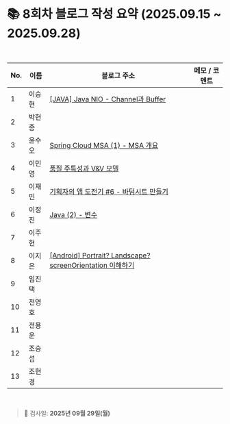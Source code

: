 # 📚 8회차 블로그 작성 요약 (2025.09.15 ~ 2025.09.28)

<br>

| No. | 이름  | 블로그 주소                                                                                                  | 메모 / 코멘트 |
|-----|-----|---------------------------------------------------------------------------------------------------------|----------|
| 1   | 이승현 | [[JAVA] Java NIO - Channel과 Buffer](https://ssddo-story.tistory.com/71)                                 |          |
| 2   | 박현종 |                                                                                                         |          |
| 3   | 윤수오 | [Spring Cloud MSA (1) - MSA 개요](https://velog.io/@dbstndh12/Spring-Cloud-MSA-1.-MSA-%EA%B0%9C%EC%9A%94) |          |
| 4   | 이민영 | [품질 주특성과 V&V 모델](https://stylish-minyoung.tistory.com/216)                                              |          |
| 5   | 이재민 | [기획자의 앱 도전기 #6 - 바텀시트 만들기](https://jam-scribble.tistory.com/46)                                                                                                           |          |
| 6   | 이정진 | [Java (2) - 변수](https://freshdev.tistory.com/71)                                                        |          |
| 7   | 이주현 |                                                                                                         |          |
| 8   | 이지은 | [[Android] Portrait? Landscape? screenOrientation 이해하기](https://ji-eeeun.tistory.com/130)               |          |
| 9   | 임진택 |                                                                                                         |          |
| 10  | 전영호 |                                                                                                         |          |
| 11  | 전용운 |                                                                                                         |          |
| 12  | 조승섭 |                                                                                                         |          |
| 13  | 조현경 |                                                                                                         |          |

<br>

> 📌 검사일: **2025년 09월 29일(월)**
